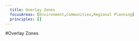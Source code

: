 ```yaml
---
  title: Overlay Zones 
  focusAreas: [Environment,Communities,Regional Planning]
  principles: []
---
```

#Overlay Zones